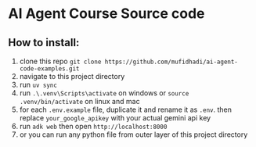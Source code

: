 # AI Agent Course Source code
## How to install:
1. clone this repo `git clone https://github.com/mufidhadi/ai-agent-code-examples.git`
2. navigate to this project directory
3. run `uv sync`
4. run `.\.venv\Scripts\activate` on windows or `source .venv/bin/activate` on linux and mac
5. for each `.env.example` file, duplicate it and rename it as `.env`. then replace `your_google_apikey` with your actual gemini api key
6. run `adk web` then open `http://localhost:8000`
7. or you can run any python file from outer layer of this project directory